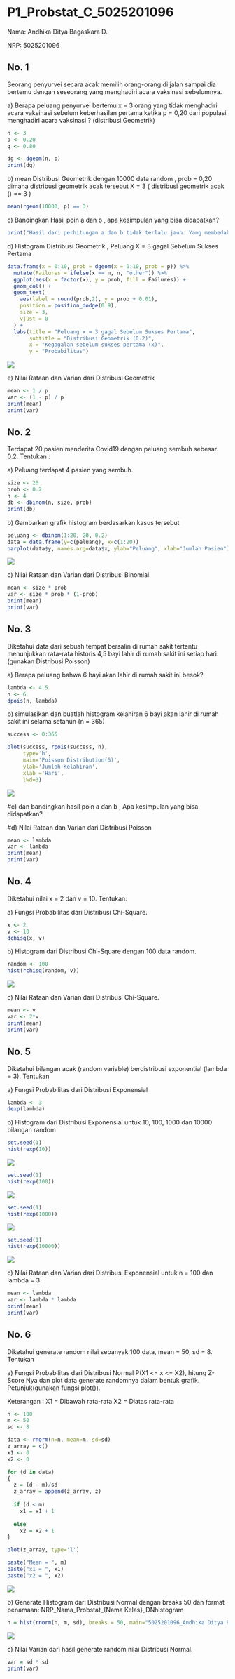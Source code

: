 # P1_Probstat_C_5025201096

Nama: Andhika Ditya Bagaskara D.

NRP: 5025201096

## No. 1
Seorang penyurvei secara acak memilih orang-orang di jalan sampai dia bertemu dengan seseorang yang menghadiri acara vaksinasi sebelumnya.

a) Berapa peluang penyurvei bertemu x = 3 orang yang tidak menghadiri acara vaksinasi sebelum keberhasilan pertama ketika p = 0,20 dari populasi menghadiri acara vaksinasi ? (distribusi Geometrik) </li>
  ``` R
  n <- 3
  p <- 0.20
  q <- 0.80
  
  dg <- dgeom(n, p)
  print(dg)
  ```
b) mean Distribusi Geometrik dengan 10000 data random , prob = 0,20 dimana distribusi geometrik acak tersebut X = 3 ( distribusi geometrik acak () == 3 ) </li>
  ``` R
  mean(rgeom(10000, p) == 3)
  ```
c) Bandingkan Hasil poin a dan b , apa kesimpulan yang bisa didapatkan?
 ``` R
 print("Hasil dari perhitungan a dan b tidak terlalu jauh. Yang membedakan adalah a bernilai tetap sedangkan b bernilai random, besar kecil nilainya ditentukan oleh X")
 ```
d) Histogram Distribusi Geometrik , Peluang X = 3 gagal Sebelum Sukses Pertama
``` R
data.frame(x = 0:10, prob = dgeom(x = 0:10, prob = p)) %>%
  mutate(Failures = ifelse(x == n, n, "other")) %>%
  ggplot(aes(x = factor(x), y = prob, fill = Failures)) +
  geom_col() +
  geom_text(
    aes(label = round(prob,2), y = prob + 0.01),
    position = position_dodge(0.9),
    size = 3,
    vjust = 0
  ) +
  labs(title = "Peluang x = 3 gagal Sebelum Sukses Pertama",
       subtitle = "Distribusi Geometrik (0.2)",
       x = "Kegagalan sebelum sukses pertama (x)",
       y = "Probabilitas")
```
<img src="/screenshots/hist1.png">

e) Nilai Rataan dan Varian dari Distribusi Geometrik

``` R
mean <- 1 / p
var <- (1 - p) / p
print(mean)
print(var)
```

## No. 2
Terdapat 20 pasien menderita Covid19 dengan peluang sembuh sebesar 0.2. Tentukan :

a) Peluang terdapat 4 pasien yang sembuh.
``` R
size <- 20
prob <- 0.2
n <- 4
db <- dbinom(n, size, prob)
print(db)
```

b) Gambarkan grafik histogram berdasarkan kasus tersebut
``` R
peluang <- dbinom(1:20, 20, 0.2)
data = data.frame(y=c(peluang), x=c(1:20))
barplot(data$y, names.arg=data$x, ylab="Peluang", xlab="Jumlah Pasien")
```
<img src="/screenshots/hist2.png">

c) Nilai Rataan dan Varian dari Distribusi Binomial
```R
mean <- size * prob
var <- size * prob * (1-prob)
print(mean)
print(var)
```

## No. 3
Diketahui data dari sebuah tempat bersalin di rumah sakit tertentu menunjukkan rata-rata historis 4,5 bayi lahir di rumah sakit ini setiap hari. (gunakan Distribusi Poisson)

a) Berapa peluang bahwa 6 bayi akan lahir di rumah sakit ini besok?
``` R
lambda <- 4.5
n <- 6
dpois(n, lambda)
```

b) simulasikan dan buatlah histogram kelahiran 6 bayi akan lahir di rumah sakit ini selama setahun (n = 365)
``` R
success <- 0:365

plot(success, rpois(success, n),
     type='h',
     main='Poisson Distribution(6)',
     ylab='Jumlah Kelahiran',
     xlab ='Hari',
     lwd=3)
```
<img src="/screenshots/hist3.png">

#c) dan bandingkan hasil poin a dan b , Apa kesimpulan yang bisa didapatkan?

#d) Nilai Rataan dan Varian dari Distribusi Poisson
``` R
mean <- lambda
var <- lambda
print(mean)
print(var)
```

## No. 4
Diketahui nilai x = 2 dan v = 10. Tentukan:

a) Fungsi Probabilitas dari Distribusi Chi-Square.
``` R
x <- 2
v <- 10
dchisq(x, v)
```

b) Histogram dari Distribusi Chi-Square dengan 100 data random.
``` R
random <- 100
hist(rchisq(random, v))
```
<img src="/screenshots/hist4.png">

c) Nilai Rataan dan Varian dari Distribusi Chi-Square.
``` R
mean <- v
var <- 2*v
print(mean)
print(var)
```

## No. 5
Diketahui bilangan acak (random variable) berdistribusi exponential (lambda = 3). Tentukan

a) Fungsi Probabilitas dari Distribusi Exponensial
``` R
lambda <- 3
dexp(lambda)
```

b) Histogram dari Distribusi Exponensial untuk 10, 100, 1000 dan 10000 bilangan random
``` R
set.seed(1)
hist(rexp(10))
```
<img src="/screenshots/hist51.png">

``` R
set.seed(1)
hist(rexp(100))
```
<img src="/screenshots/hist52.png">

``` R
set.seed(1)
hist(rexp(1000))
```
<img src="/screenshots/hist53.png">

``` R
set.seed(1)
hist(rexp(10000))
```
<img src="/screenshots/hist54.png">

c) Nilai Rataan dan Varian dari Distribusi Exponensial untuk n = 100 dan lambda = 3
``` R
mean <- lambda
var <- lambda * lambda
print(mean)
print(var)
```

## No. 6
Diketahui generate random nilai sebanyak 100 data, mean = 50, sd = 8. Tentukan

a) Fungsi Probabilitas dari Distribusi Normal P(X1 <= x <= X2), hitung Z-Score Nya dan plot data generate randomnya dalam bentuk grafik. Petunjuk(gunakan fungsi plot()).

Keterangan :
X1 = Dibawah rata-rata
X2 = Diatas rata-rata

``` R
n <- 100
m <- 50
sd <- 8

data <- rnorm(n=n, mean=m, sd=sd)
z_array = c()
x1 <- 0
x2 <- 0

for (d in data)
{
  z = (d - m)/sd
  z_array = append(z_array, z)
  
  if (d < m)
    x1 = x1 + 1
  
  else
    x2 = x2 + 1
}

plot(z_array, type='l')

paste("Mean = ", m)
paste("x1 = ", x1)
paste("x2 = ", x2)
```
<img src="/screenshots/hist61.png">

b) Generate Histogram dari Distribusi Normal dengan breaks 50 dan format penamaan: NRP_Nama_Probstat_{Nama Kelas}_DNhistogram
``` R
h = hist(rnorm(n, m, sd), breaks = 50, main="5025201096_Andhika Ditya Bagaskara D_Probstat_C_DNhistogram")
```
<img src="/screenshots/hist62.png">

c) Nilai Varian dari hasil generate random nilai Distribusi Normal.
``` R
var = sd * sd
print(var)
```
